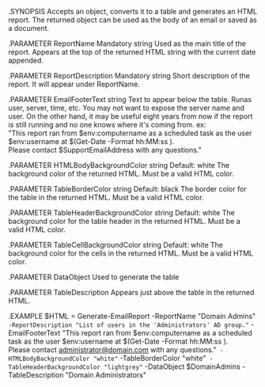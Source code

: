 .SYNOPSIS
    Accepts an object, converts it to a table and generates an HTML report. The returned object can be used as the body of an email or saved as a document.

.PARAMETER ReportName
    Mandatory
    string
    Used as the main title of the report. Appears at the top of the returned HTML string with the current date appended.

.PARAMETER ReportDescription
    Mandatory
    string
    Short description of the report. It will appear under ReportName.

.PARAMETER EmailFooterText
    string
    Text to appear below the table. Runas user, server, time, etc. 
    You may not want to expose the server name and user. On the other hand, it may be useful eight years from now if the report is still running and no one knows where it's coming from.
    ex:  
    "This report ran from $env:computername as a scheduled task as the user $env:username at $(Get-Date -Format hh:MM:ss ).<br>Please contact $SupportEmailAddress with any questions."

.PARAMETER HTMLBodyBackgroundColor
    string
    Default: white
    The background color of the returned HTML. Must be a valid HTML color.

.PARAMETER TableBorderColor
    string
    Default: black
    The border color for the table in the returned HTML. Must be a valid HTML color.

.PARAMETER TableHeaderBackgroundColor
    string
    Default: white
    The background color for the table header in the returned HTML. Must be a valid HTML color.

.PARAMETER TableCellBackgroundColor
    string
    Default: white
    The background color for the cells in the returned HTML. Must be a valid HTML color.

.PARAMETER DataObject
    Used to generate the table

.PARAMETER TableDescription
    Appears just above the table in the returned HTML.
  
.EXAMPLE
  $HTML = Generate-EmailReport -ReportName "Domain Admins"`
    -ReportDescription "List of users in the 'Administrators' AD group."`
    -EmailFooterText "This report ran from $env:computername as a scheduled task as the user $env:username at $(Get-Date -Format hh:MM:ss ).<br>Please contact administrator@domain.com with any questions."`
    -HTMLBodyBackgroundColor "white"`
    -TableBorderColor "white"`
    -TableHeaderBackgroundColor "lightgrey"`
    -DataObject $DomainAdmins
    -TableDescription "Domain Administrators"
